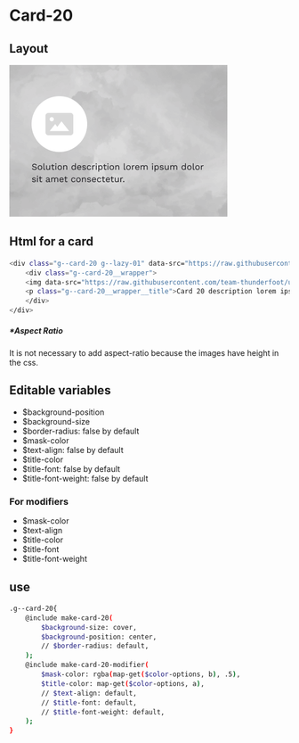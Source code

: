 # Card-20

## Layout

![alt text][card-20]

[card-20]: /src/img/global-components/card/card-20.png

## Html for a card

```sh
<div class="g--card-20 g--lazy-01" data-src="https://raw.githubusercontent.com/team-thunderfoot/ui/main/src/img/global-components/bg-placeholder.jpg">
    <div class="g--card-20__wrapper">
    <img data-src="https://raw.githubusercontent.com/team-thunderfoot/ui/main/src/img/global-components/rounded-img-placeholder.png" src="/src/img/global-components/placeholder.jpg" alt="alt text" class="g--card-20__wrapper__media g--lazy-01">
    <p class="g--card-20__wrapper__title">Card 20 description lorem ipsum dolor sit amet consectetur.</p>
    </div>
</div>
```

##### \*Aspect Ratio

It is not necessary to add aspect-ratio because the images have height in the css.

## Editable variables

- $background-position
- $background-size
- $border-radius: false by default
- $mask-color
- $text-align: false by default
- $title-color
- $title-font: false by default
- $title-font-weight: false by default

### For modifiers

- $mask-color
- $text-align
- $title-color
- $title-font
- $title-font-weight

## use

```sh
.g--card-20{
    @include make-card-20(
        $background-size: cover,
        $background-position: center,
        // $border-radius: default,
    );
    @include make-card-20-modifier(
        $mask-color: rgba(map-get($color-options, b), .5),
        $title-color: map-get($color-options, a),
        // $text-align: default,
        // $title-font: default,
        // $title-font-weight: default,
    );
}
```
